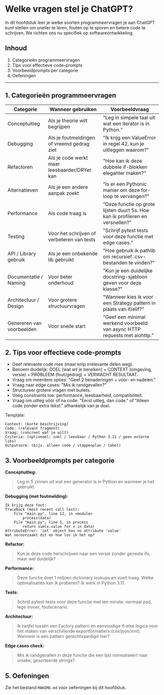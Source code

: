
# Welke vragen stel je ChatGPT?

In dit hoofdstuk leer je welke soorten programmeervragen je aan ChatGPT kunt stellen om sneller te leren, fouten op te sporen en betere code te schrijven. We richten ons nu specifiek op softwareontwikkeling.

## Inhoud
1. Categorieën programmeervragen
2. Tips voor effectieve code-prompts
3. Voorbeeldprompts per categorie
4. Oefeningen

---

## 1. Categorieën programmeervragen

| Categorie | Wanneer gebruiken | Voorbeeldvraag |
|-----------|------------------|----------------|
| Conceptuitleg | Als je theorie wilt begrijpen | "Leg in simpele taal uit wat een iterator is in Python." |
| Debugging | Als je foutmeldingen of vreemd gedrag ziet | "Ik krijg een ValueError in regel 42, kun je uitleggen waarom?" |
| Refactoren | Als je code werkt maar leesbaarder/DRYer kan | "Hoe kan ik deze dubbele if-blokken eleganter maken?" |
| Alternatieven | Als je een andere aanpak zoekt | "Is er een Pythonic manier om deze for-loop te vervangen?" |
| Performance | Als code traag is | "Deze functie op grote lijsten duurt 5s. Hoe kan ik profileren en versnellen?" |
| Testing | Voor het schrijven of verbeteren van tests | "Schrijf pytest tests voor deze functie met edge cases." |
| API / Library gebruik | Als je een onbekende lib gebruikt | "Hoe gebruik ik pathlib om recursief .csv-bestanden te vinden?" |
| Documentatie / Naming | Voor beter onderhoud | "Kun je een duidelijke docstring-sjabloon geven voor deze klasse?" |
| Architectuur / Design | Voor grotere structuurvragen | "Wanneer kies ik voor een Strategy pattern in plaats van if/elif?" |
| Genereren van voorbeelden | Voor snelle start | "Geef een minimal werkend voorbeeld van async HTTP requests met aiohttp." |

## 2. Tips voor effectieve code-prompts

- Geef relevante code mee (maar knip irrelevante delen weg).
- Benoem duidelijk: DOEL (wat wil je bereiken) + CONTEXT (omgeving, versie) + PROBLEEM (fout/gedrag) + VERWACHT RESULTAAT.
- Vraag om meerdere opties: "Geef 2 benaderingen + voor- en nadelen." 
- Vraag naar edge cases: "Mis ik randgevallen?" 
- Structureer grotere vragen met bullets.
- Voeg constraints toe: performance, leesbaarheid, compatibiliteit.
- Vraag om uitleg vóór of na code: "Eerst uitleg, dan code." of "Alleen code zonder extra tekst." afhankelijk van je doel.

Template:

```
Context: (korte beschrijving)
Code: (relevant fragment)
Vraag: (concreet wat je wilt)
Criteria: (optioneel: snel / leesbaar / Python 3.11 / geen externe libs)
Outputvorm: (bijv. alleen code / stappenplan / tabel)
```

## 3. Voorbeeldprompts per categorie

**Conceptuitleg:**
> Leg in 5 zinnen uit wat een generator is in Python en wanneer je het gebruikt.

**Debugging (met foutmelding):**
```
Ik krijg deze fout:
Traceback (most recent call last):
	File "main.py", line 12, in <module>
		process(data)
	File "main.py", line 5, in process
		return sum(x.value for x in data)
AttributeError: 'int' object has no attribute 'value'
Wat veroorzaakt dit en hoe los ik het op?
```

**Refactor:**
> Kun je deze code herschrijven naar een versie zonder geneste ifs, maar wel duidelijk?

**Performance:**
> Deze functie doet 1 miljoen dictionary lookups en voelt traag. Welke optimalisaties kan ik proberen? Ik werk in Python 3.11.

**Tests:**
> Schrijf pytest-tests voor deze functie met ten minste: normaal pad, lege invoer, foutscenario.

**Architectuur:**
> Ik twijfel tussen een Factory pattern en eenvoudige if-else logica voor het maken van verschillende exportformatters (csv/json/xml). Wanneer is een pattern gerechtvaardigd hier?

**Edge cases check:**
> Mis ik randgevallen in deze functie die een lijst normaliseert naar unieke, gesorteerde strings?

## 5. Oefeningen

Zie het bestand `MAKEME.md` voor oefeningen bij dit hoofdstuk.
